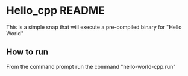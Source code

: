 # Hello_cpp README

This is a simple snap that will execute a pre-compiled binary for "Hello World"

## How to run
From the command prompt run the command "hello-world-cpp.run"


